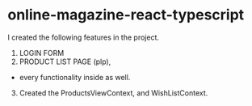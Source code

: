 # online-magazine-react-typescript

I created the following features in the project.
 1. LOGIN FORM
 2. PRODUCT LIST PAGE (plp),
   - every functionality inside as well.
 3. Created the ProductsViewContext, and WishListContext.
 
